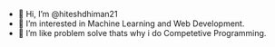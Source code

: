 - 👋 Hi, I’m @hiteshdhiman21
- 👀 I’m interested in Machine Learning and Web Development.
- 🌱 I’m like problem solve thats why i do Competetive Programming.


<!---
hiteshdhiman21/hiteshdhiman21 is a ✨ special ✨ repository because its `README.md` (this file) appears on your GitHub profile.
You can click the Preview link to take a look at your changes.
--->
